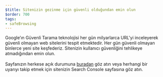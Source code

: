 ```yaml
---
$title: Sitenizin gezinme için güvenli olduğundan emin olun
$order: 700
tags:
- safeBrowsing
---
```


Google’ın Güvenli Tarama teknolojisi her gün milyarlarca URL'yi inceleyerek güvenli olmayan web sitelerini tespit etmektedir. Her gün güvenli olmayan binlerce yeni site keşfederiz. Sitenizin kullanıcı güvenliğini tehlikeye atmadığından emin olun. <br><br> Sayfanızın herkese açık durumuna [buradan](https://transparencyreport.google.com/safe-browsing/search?hl=en) göz atın veya herhangi bir uyarıyı takip etmek için sitenizin Search Console sayfasına göz atın.

